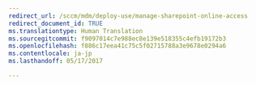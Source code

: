 ```yaml
---
redirect_url: /sccm/mdm/deploy-use/manage-sharepoint-online-access
redirect_document_id: TRUE
ms.translationtype: Human Translation
ms.sourcegitcommit: f9097014c7e988ec8e139e518355c4efb19172b3
ms.openlocfilehash: f886c17eea41c75c5f02715788a3e9678e0294a6
ms.contentlocale: ja-jp
ms.lasthandoff: 05/17/2017

---
```


